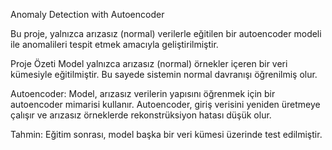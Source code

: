 Anomaly Detection with Autoencoder 

Bu proje, yalnızca arızasız (normal) verilerle eğitilen bir autoencoder modeli ile anomalileri tespit etmek amacıyla geliştirilmiştir.

Proje Özeti
Model yalnızca arızasız (normal) örnekler içeren bir veri kümesiyle eğitilmiştir. Bu sayede sistemin normal davranışı öğrenilmiş olur.

Autoencoder:
Model, arızasız verilerin yapısını öğrenmek için bir autoencoder mimarisi kullanır. Autoencoder, giriş verisini yeniden üretmeye çalışır ve arızasız örneklerde rekonstrüksiyon hatası düşük olur.

Tahmin:
Eğitim sonrası, model başka bir veri kümesi üzerinde test edilmiştir.
